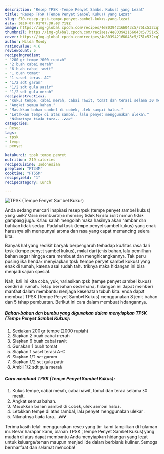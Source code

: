 ```yaml
---
description: "Resep TPSK (Tempe Penyet Sambel Kukus) yang Lezat"
title: "Resep TPSK (Tempe Penyet Sambel Kukus) yang Lezat"
slug: 670-resep-tpsk-tempe-penyet-sambel-kukus-yang-lezat
date: 2020-07-01T07:39:03.718Z
image: https://img-global.cpcdn.com/recipes/4e803942166043c5/751x532cq70/tpsk-tempe-penyet-sambel-kukus-foto-resep-utama.jpg
thumbnail: https://img-global.cpcdn.com/recipes/4e803942166043c5/751x532cq70/tpsk-tempe-penyet-sambel-kukus-foto-resep-utama.jpg
cover: https://img-global.cpcdn.com/recipes/4e803942166043c5/751x532cq70/tpsk-tempe-penyet-sambel-kukus-foto-resep-utama.jpg
author: Hilda Moody
ratingvalue: 4.6
reviewcount: 5
recipeingredient:
- "200 gr tempe 2000 rupiah"
- "2 buah cabai merah"
- "6 buah cabai rawit"
- "1 buah tomat"
- "1 saset terasi AC"
- "1/2 sdt garam"
- "1/2 sdt gula pasir"
- "1/2 sdt gula merah"
recipeinstructions:
- "Kukus tempe, cabai merah, cabai rawit, tomat dan terasi selama 30 menit."
- "Angkat semua bahan."
- "Masukkan bahan sambel di cobek, ulek sampai halus."
- "Letakkan tempe di atas sambal, lalu penyet menggunakan ulekan."
- "Nikmatnya tiada tara....💕💕💕"
categories:
- Resep
tags:
- tpsk
- tempe
- penyet

katakunci: tpsk tempe penyet 
nutrition: 219 calories
recipecuisine: Indonesian
preptime: "PT34M"
cooktime: "PT55M"
recipeyield: "1"
recipecategory: Lunch

---
```



![TPSK (Tempe Penyet Sambel Kukus)](https://img-global.cpcdn.com/recipes/4e803942166043c5/751x532cq70/tpsk-tempe-penyet-sambel-kukus-foto-resep-utama.jpg)

Anda sedang mencari inspirasi resep tpsk (tempe penyet sambel kukus) yang unik? Cara membuatnya memang tidak terlalu sulit namun tidak gampang juga. Kalau salah mengolah maka hasilnya akan hambar dan bahkan tidak sedap. Padahal tpsk (tempe penyet sambel kukus) yang enak harusnya sih mempunyai aroma dan rasa yang dapat memancing selera kita.



Banyak hal yang sedikit banyak berpengaruh terhadap kualitas rasa dari tpsk (tempe penyet sambel kukus), mulai dari jenis bahan, lalu pemilihan bahan segar hingga cara membuat dan menghidangkannya. Tak perlu pusing jika hendak menyiapkan tpsk (tempe penyet sambel kukus) yang enak di rumah, karena asal sudah tahu triknya maka hidangan ini bisa menjadi sajian spesial.


Nah, kali ini kita coba, yuk, variasikan tpsk (tempe penyet sambel kukus) sendiri di rumah. Tetap berbahan sederhana, hidangan ini dapat memberi manfaat dalam membantu menjaga kesehatan tubuh kita. Anda dapat membuat TPSK (Tempe Penyet Sambel Kukus) menggunakan 8 jenis bahan dan 5 tahap pembuatan. Berikut ini cara dalam membuat hidangannya.

<!--inarticleads1-->

##### Bahan-bahan dan bumbu yang digunakan dalam menyiapkan TPSK (Tempe Penyet Sambel Kukus):

1. Sediakan 200 gr tempe (2000 rupiah)
1. Siapkan 2 buah cabai merah
1. Siapkan 6 buah cabai rawit
1. Gunakan 1 buah tomat
1. Siapkan 1 saset terasi A*C
1. Siapkan 1/2 sdt garam
1. Siapkan 1/2 sdt gula pasir
1. Ambil 1/2 sdt gula merah




<!--inarticleads2-->

##### Cara membuat TPSK (Tempe Penyet Sambel Kukus):

1. Kukus tempe, cabai merah, cabai rawit, tomat dan terasi selama 30 menit.
1. Angkat semua bahan.
1. Masukkan bahan sambel di cobek, ulek sampai halus.
1. Letakkan tempe di atas sambal, lalu penyet menggunakan ulekan.
1. Nikmatnya tiada tara....💕💕💕




Terima kasih telah menggunakan resep yang tim kami tampilkan di halaman ini. Besar harapan kami, olahan TPSK (Tempe Penyet Sambel Kukus) yang mudah di atas dapat membantu Anda menyiapkan hidangan yang lezat untuk keluarga/teman maupun menjadi ide dalam berbisnis kuliner. Semoga bermanfaat dan selamat mencoba!
